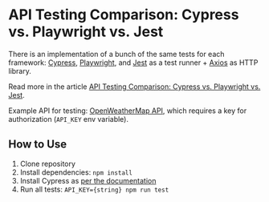 # API Testing Comparison: Cypress vs. Playwright vs. Jest

There is an implementation of a bunch of the same tests for each framework: [Cypress](https://www.cypress.io/), [Playwright](https://playwright.dev/), and [Jest](https://jestjs.io/) as a test runner + [Axios](https://axios-http.com/) as HTTP library.

Read more in the article [API Testing Comparison: Cypress vs. Playwright vs. Jest](https://adequatica.medium.com/2ff1f80c5a7b?source=friends_link&sk=6c03a0985b92f5ba0dbe97d8f5ff70aa).

Example API for testing: [OpenWeatherMap API](https://openweathermap.org/api), which requires a key for authorization (`API_KEY` env variable).

## How to Use

1. Clone repository
2. Install dependencies: `npm install`
2. Install Cypress as [per the documentation](https://docs.cypress.io/guides/getting-started/installing-cypress#Installing)
4. Run all tests: `API_KEY={string} npm run test`
